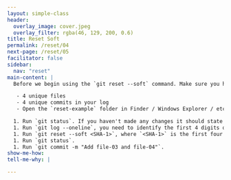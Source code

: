 ```yaml
---
layout: simple-class
header:
  overlay_image: cover.jpeg
  overlay_filter: rgba(46, 129, 200, 0.6)
title: Reset Soft
permalink: /reset/04
next-page: /reset/05
facilitator: false
sidebar:
  nav: "reset"
main-content: |
  Before we begin using the `git reset --soft` command. Make sure you have the following:

   - 4 unique files
   - 4 unique commits in your log
   - Open the `reset-example` folder in Finder / Windows Explorer / etc. to visualize the files in your directory.

  1. Run `git status`. If you haven't made any changes it should state that everything is up to date. CHECK THIS
  1. Run `git log --oneline`, you need to identify the first 4 digits of the SHA-1 hash associated with the creation of `file-02.md`.
  1. Run `git reset --soft <SHA-1>`, where `<SHA-1>` is the first four digits of the SHA-1 hash associated with the commit for `file-02.md`.
  1. Run `git status`.
  1. Run `git commit -m "Add file-03 and file-04"`.
show-me-how:
tell-me-why: |

---
```

